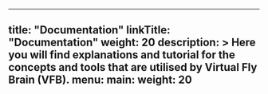 
---
title: "Documentation"
linkTitle: "Documentation"
weight: 20
description: >
  Here you will find explanations and tutorial for the concepts and tools that are utilised by Virtual Fly Brain (VFB).
menu:
  main:
    weight: 20
---


